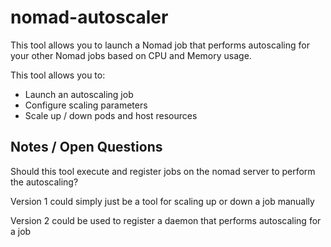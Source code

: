 # nomad-autoscaler

This tool allows you to launch a Nomad job that performs autoscaling for your other Nomad jobs based on CPU and Memory usage.

This tool allows you to:
* Launch an autoscaling job 
* Configure scaling parameters
* Scale up / down pods and host resources

## Notes / Open Questions

Should this tool execute and register jobs on the nomad server to perform the autoscaling?

Version 1 could simply just be a tool for scaling up or down a job manually

Version 2 could be used to register a daemon that performs autoscaling for a job